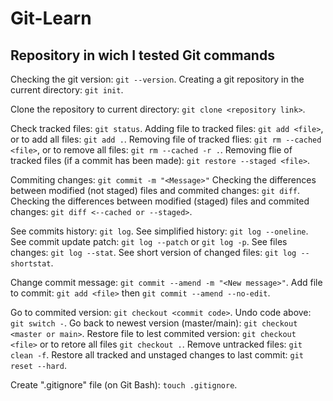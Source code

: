# Git-Learn
## Repository in wich I tested Git commands

Checking the git version: ```git --version```.
Creating a git repository in the current directory: ```git init```.

Clone the repository to current directory: ```git clone <repository link>```.

Check tracked files: ```git status```.
Adding file to tracked files: ```git add <file>```, or to add all files: ```git add .```.
Removing file of tracked flies: ```git rm --cached <file>```, or to remove all files: ```git rm --cached -r .```.
Removing flie of tracked files (if a commit has been made): ```git restore --staged <file>```.

Commiting changes: ```git commit -m "<Message>"```
Checking the differences between modified (not staged) files and commited changes: ```git diff```. 
Checking the differences between modified (staged) files and commited changes: ```git diff <--cached or --staged>```.

See commits history: ```git log```.
See simplified history: ```git log --oneline```.
See commit update patch: ```git log --patch``` or ```git log -p```.
See files changes: ```git log --stat```.
See short version of changed files: ```git log --shortstat```.

Change commit message: ```git commit --amend -m "<New message>"```.
Add file to commit: ```git add <file>``` then ```git commit --amend --no-edit```.

Go to commited version: ```git checkout <commit code>```.
Undo code above: ```git switch -```.
Go back to newest version (master/main): ```git checkout <master or main>```.
Restore file to lest commited version: ```git checkout <file>``` or to retore all files ```git checkout .```.
Remove untracked files: ```git clean -f```.
Restore all tracked and unstaged changes to last commit: ```git reset --hard```.

Create ".gitignore" file (on Git Bash): ```touch .gitignore```.